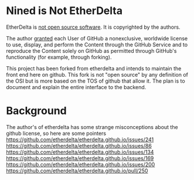 # Nined is Not EtherDelta

EtherDelta is [not open source software](https://github.com/etherdelta/etherdelta.github.io/issues/86). It is copyrighted by the authors. 

The author [granted](https://help.github.com/articles/github-terms-of-service/#c-acceptable-use) each User of GitHub a nonexclusive, worldwide license to use, display, and perform the Content through the GitHub Service and to reproduce the Content solely on GitHub as permitted through GitHub's functionality (for example, through forking). 

This project has been forked from etherdelta and intends to maintain the front end here on github. This fork is not "open source" by any definition of the OSI but is more based on the TOS of github that allow it. The plan is to document and explain the entire interface to the backend. 


# Background

The author's of etherdelta has some strange misconceptions about the github license, so here are some pointers 
https://github.com/etherdelta/etherdelta.github.io/issues/241
https://github.com/etherdelta/etherdelta.github.io/issues/86
https://github.com/etherdelta/etherdelta.github.io/issues/134
https://github.com/etherdelta/etherdelta.github.io/issues/169
https://github.com/etherdelta/etherdelta.github.io/issues/200
https://github.com/etherdelta/etherdelta.github.io/pull/250

